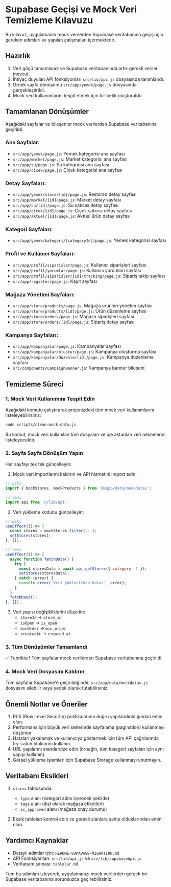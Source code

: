 # Supabase Geçişi ve Mock Veri Temizleme Kılavuzu

Bu kılavuz, uygulamanın mock verilerden Supabase veritabanına geçişi için gereken adımları ve yapılan çalışmaları içermektedir.

## Hazırlık

1. Veri göçü tamamlandı ve Supabase veritabanında artık gerekli veriler mevcut.
2. İhtiyaç duyulan API fonksiyonları `src/lib/api.js` dosyasında tanımlandı.
3. Örnek sayfa dönüşümü `src/app/yemek/page.js` dosyasında gerçekleştirildi.
4. Mock veri kullanımlarını tespit etmek için bir betik oluşturuldu.

## Tamamlanan Dönüşümler

Aşağıdaki sayfalar ve bileşenler mock verilerden Supabase veritabanına geçirildi:

### Ana Sayfalar:
- `src/app/yemek/page.js`: Yemek kategorisi ana sayfası
- `src/app/market/page.js`: Market kategorisi ana sayfası
- `src/app/su/page.js`: Su kategorisi ana sayfası
- `src/app/cicek/page.js`: Çiçek kategorisi ana sayfası

### Detay Sayfaları:
- `src/app/yemek/store/[id]/page.js`: Restoran detay sayfası
- `src/app/market/[id]/page.js`: Market detay sayfası
- `src/app/su/[id]/page.js`: Su satıcısı detay sayfası
- `src/app/cicek/[id]/page.js`: Çiçek satıcısı detay sayfası
- `src/app/aktuel/[id]/page.js`: Aktüel ürün detay sayfası

### Kategori Sayfaları:
- `src/app/yemek/kategori/[categoryId]/page.js`: Yemek kategorisi sayfası

### Profil ve Kullanıcı Sayfaları:
- `src/app/profil/siparisler/page.js`: Kullanıcı siparişleri sayfası
- `src/app/profil/yorumlar/page.js`: Kullanıcı yorumları sayfası
- `src/app/profil/siparisler/[id]/tracking/page.js`: Sipariş takip sayfası
- `src/app/register/page.js`: Kayıt sayfası

### Mağaza Yönetimi Sayfaları:
- `src/app/store/products/page.js`: Mağaza ürünleri yönetim sayfası
- `src/app/store/products/[id]/page.js`: Ürün düzenleme sayfası
- `src/app/store/orders/page.js`: Mağaza siparişleri sayfası
- `src/app/store/orders/[id]/page.js`: Sipariş detay sayfası

### Kampanya Sayfaları:
- `src/app/kampanyalar/page.js`: Kampanyalar sayfası
- `src/app/kampanyalar/olustur/page.js`: Kampanya oluşturma sayfası
- `src/app/kampanyalar/duzenle/[id]/page.js`: Kampanya düzenleme sayfası
- `src/components/CampaignBanner.js`: Kampanya banner bileşeni

## Temizleme Süreci

### 1. Mock Veri Kullanımını Tespit Edin

Aşağıdaki komutu çalıştırarak projenizdeki tüm mock veri kullanımlarını listeleyebilirsiniz:

```bash
node scripts/clean-mock-data.js
```

Bu komut, mock veri kullanılan tüm dosyaları ve içe aktarılan veri nesnelerini listeleyecektir.

### 2. Sayfa Sayfa Dönüşüm Yapın

Her sayfayı tek tek güncelleyin:

1. Mock veri importlarını kaldırın ve API hizmetini import edin:

```javascript
// Eski
import { mockStores, mockProducts } from '@/app/data/mockdatas';

// Yeni
import api from '@/lib/api';
```

2. Veri yükleme kodunu güncelleyin:

```javascript
// Eski
useEffect(() => {
  const stores = mockStores.filter(...);
  setStores(stores);
}, []);

// Yeni
useEffect(() => {
  async function fetchData() {
    try {
      const storesData = await api.getStores({ category: 1 });
      setStores(storesData);
    } catch (error) {
      console.error('Veri yüklenirken hata:', error);
    }
  }
  fetchData();
}, []);
```

3. Veri yapısı değişikliklerini düzeltin:
   - `storeId` → `store_id`
   - `isOpen` → `is_open`
   - `minOrder` → `min_order`
   - `createdAt` → `created_at`

### 3. Tüm Dönüşümler Tamamlandı

✅ Tebrikler! Tüm sayfalar mock verilerden Supabase veritabanına geçirildi.

### 4. Mock Veri Dosyasını Kaldırın

Tüm sayfalar Supabase'e geçirildiğinde, `src/app/data/mockdatas.js` dosyasını silebilir veya yedek olarak tutabilirsiniz.

## Önemli Notlar ve Öneriler

1. RLS (Row Level Security) politikalarının doğru yapılandırıldığından emin olun.
2. Performans için büyük veri setlerinde sayfalama (pagination) kullanmayı düşünün.
3. Hataları yakalamak ve kullanıcıya göstermek için tüm API çağrılarında try-catch bloklarını kullanın.
4. URL yapılarını standardize edin (örneğin, tüm kategori sayfaları için aynı yapıyı kullanın).
5. Görsel yükleme işlemleri için Supabase Storage kullanmayı unutmayın.

## Veritabanı Eksikleri

1. `stores` tablosunda:
   - `type` alanı (kategori adını içerecek şekilde)
   - `tags` alanı (dizi olarak mağaza etiketleri)
   - `is_approved` alanı (mağaza onay durumu)

2. Eksik tabloları kontrol edin ve gerekli alanlara sahip olduklarından emin olun.

## Yardımcı Kaynaklar

- Detaylı adımlar için: `README-SUPABASE-MIGRATION.md`
- API Fonksiyonları: `src/lib/api.js` ve `src/lib/supabaseApi.js`
- Veritabanı şeması: `tablolar.md`

Tüm bu adımları izleyerek, uygulamanızı mock verilerden gerçek bir Supabase veritabanına sorunsuzca geçirebilirsiniz. 